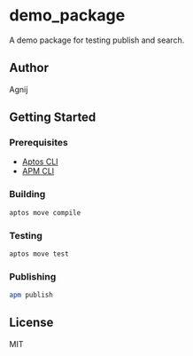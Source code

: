 # demo_package

A demo package for testing publish and search.

## Author

Agnij

## Getting Started

### Prerequisites

- [Aptos CLI](https://aptos.dev/cli-tools/aptos-cli-tool/install-aptos-cli)
- [APM CLI](https://github.com/your-org/apm-cli)

### Building

```bash
aptos move compile
```

### Testing

```bash
aptos move test
```

### Publishing

```bash
apm publish
```

## License

MIT
